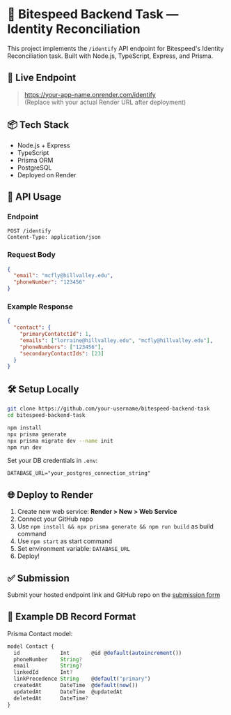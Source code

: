 # 🧠 Bitespeed Backend Task — Identity Reconciliation

This project implements the `/identify` API endpoint for Bitespeed's Identity Reconciliation task. Built with Node.js, TypeScript, Express, and Prisma.

## 🚀 Live Endpoint

> https://your-app-name.onrender.com/identify  
(Replace with your actual Render URL after deployment)

## 📦 Tech Stack

- Node.js + Express
- TypeScript
- Prisma ORM
- PostgreSQL
- Deployed on Render

## 🧪 API Usage

### Endpoint
```
POST /identify
Content-Type: application/json
```

### Request Body
```json
{
  "email": "mcfly@hillvalley.edu",
  "phoneNumber": "123456"
}
```

### Example Response
```json
{
  "contact": {
    "primaryContatctId": 1,
    "emails": ["lorraine@hillvalley.edu", "mcfly@hillvalley.edu"],
    "phoneNumbers": ["123456"],
    "secondaryContactIds": [23]
  }
}
```

## 🛠 Setup Locally

```bash
git clone https://github.com/your-username/bitespeed-backend-task
cd bitespeed-backend-task

npm install
npx prisma generate
npx prisma migrate dev --name init
npm run dev
```

Set your DB credentials in `.env`:
```
DATABASE_URL="your_postgres_connection_string"
```

## 🌐 Deploy to Render

1. Create new web service: **Render > New > Web Service**
2. Connect your GitHub repo
3. Use `npm install && npx prisma generate && npm run build` as build command
4. Use `npm start` as start command
5. Set environment variable: `DATABASE_URL`
6. Deploy!

## ✅ Submission

Submit your hosted endpoint link and GitHub repo on the [submission form](https://forms.gle/3j3KF6zJumemhMkQ9)

## 🧊 Example DB Record Format

Prisma Contact model:
```ts
model Contact {
  id             Int       @id @default(autoincrement())
  phoneNumber    String?
  email          String?
  linkedId       Int?
  linkPrecedence String    @default("primary")
  createdAt      DateTime  @default(now())
  updatedAt      DateTime  @updatedAt
  deletedAt      DateTime?
}
```